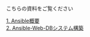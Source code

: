 こちらの資料をご覧ください  

[1. Ansible概要](https://github.com/takuya-y/ansible-test/blob/master/Ansible%E3%81%A8%E3%81%AF.md)  
[2. Ansible-Web-DBシステム構築](https://github.com/takuya-y/ansible-test/blob/master/Ansible-Web-DB%E3%82%B7%E3%82%B9%E3%83%86%E3%83%A0%E6%A7%8B%E7%AF%89.md)
